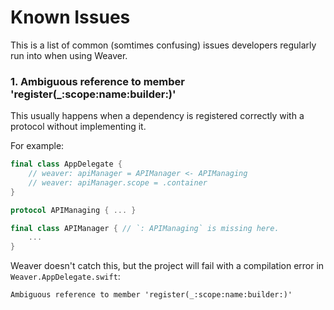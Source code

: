 # Known Issues

This is a list of common (somtimes confusing) issues developers regularly run into when using Weaver.

### 1. Ambiguous reference to member 'register(_:scope:name:builder:)'

This usually happens when a dependency is registered correctly with a protocol without implementing it.

For example:

```swift
final class AppDelegate {
    // weaver: apiManager = APIManager <- APIManaging
    // weaver: apiManager.scope = .container
}

protocol APIManaging { ... }

final class APIManager { // `: APIManaging` is missing here.
    ...
}
```

Weaver doesn't catch this, but the project will fail with a compilation error in `Weaver.AppDelegate.swift`:

```
Ambiguous reference to member 'register(_:scope:name:builder:)'
```

